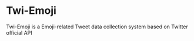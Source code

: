 # Twi-Emoji
Twi-Emoji is a Emoji-related Tweet data collection system based on Twitter official API

